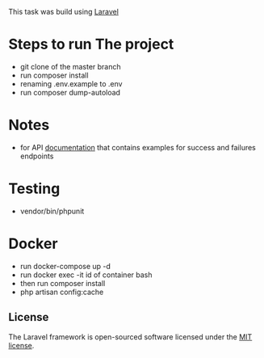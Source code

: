 This task was build using [Laravel](https://laravel.com/docs/7.x)

# Steps to run The project

- git clone of the master branch
- run composer install
- renaming .env.example to .env
- run composer dump-autoload

# Notes

- for API [documentation](https://documenter.getpostman.com/view/5140236/TzJpgeh8) that contains examples for success
  and failures endpoints

# Testing

- vendor/bin/phpunit

# Docker

- run docker-compose up -d
- run docker exec -it id of container bash
- then run composer install
- php artisan config:cache

## License

The Laravel framework is open-sourced software licensed under the [MIT license](https://opensource.org/licenses/MIT).
